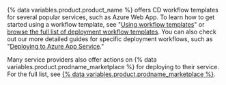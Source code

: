 {% data variables.product.product_name %} offers CD workflow templates for several popular services, such as Azure Web App. To learn how to get started using a workflow template, see "[Using workflow templates](/actions/learn-github-actions/using-workflow-templates)" or [browse the full list of deployment workflow templates](https://github.com/actions/starter-workflows/tree/main/deployments). You can also check out our more detailed guides for specific deployment workflows, such as "[Deploying to Azure App Service](/actions/deployment/deploying-to-azure-app-service)."

Many service providers also offer actions on {% data variables.product.prodname_marketplace %} for deploying to their service. For the full list, see [{% data variables.product.prodname_marketplace %}](https://github.com/marketplace?category=deployment&type=actions).